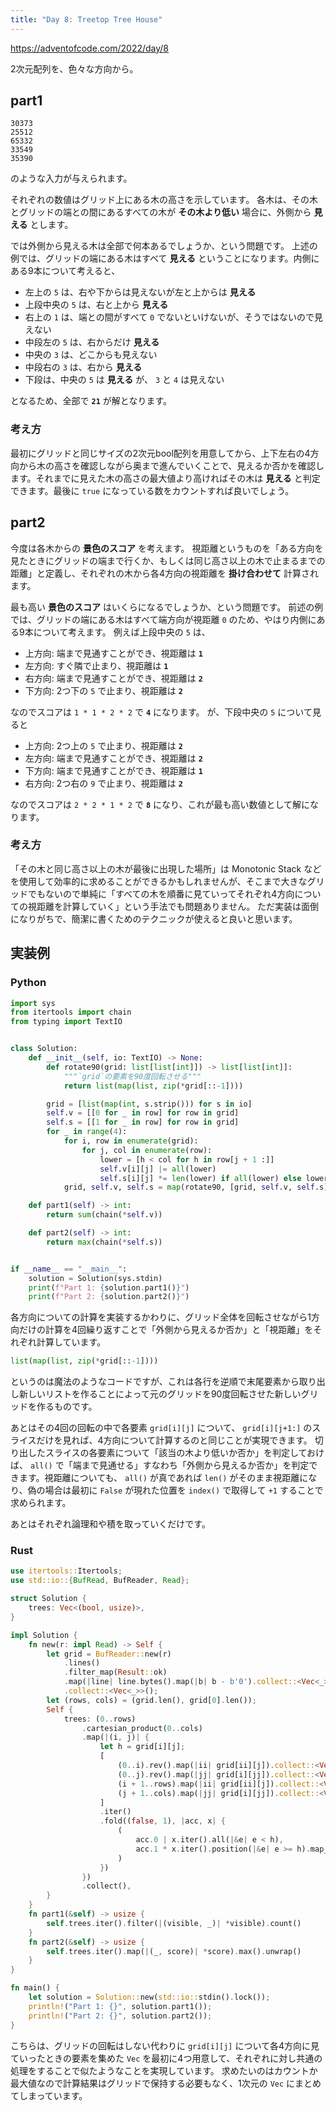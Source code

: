 ```yaml
---
title: "Day 8: Treetop Tree House"
---
```


https://adventofcode.com/2022/day/8

2次元配列を、色々な方向から。


## part1

```
30373
25512
65332
33549
35390
```

のような入力が与えられます。

それぞれの数値はグリッド上にある木の高さを示しています。
各木は、その木とグリッドの端との間にあるすべての木が **その木より低い** 場合に、外側から **見える** とします。

では外側から見える木は全部で何本あるでしょうか、という問題です。
上述の例では、グリッドの端にある木はすべて **見える** ということになります。内側にある9本について考えると、

- 左上の `5` は、右や下からは見えないが左と上からは **見える**
- 上段中央の `5` は、右と上から **見える**
- 右上の `1` は、端との間がすべて `0` でないといけないが、そうではないので見えない
- 中段左の `5` は、右からだけ **見える**
- 中央の `3` は、どこからも見えない
- 中段右の `3` は、右から **見える**
- 下段は、中央の `5` は **見える** が、 `3` と `4` は見えない

となるため、全部で **`21`** が解となります。

### 考え方

最初にグリッドと同じサイズの2次元bool配列を用意してから、上下左右の4方向から木の高さを確認しながら奥まで進んでいくことで、見えるか否かを確認します。それまでに見えた木の高さの最大値より高ければその木は **見える** と判定できます。最後に `true` になっている数をカウントすれば良いでしょう。


## part2

今度は各木からの **景色のスコア** を考えます。
視距離というものを「ある方向を見たときにグリッドの端まで行くか、もしくは同じ高さ以上の木で止まるまでの距離」と定義し、それぞれの木から各4方向の視距離を **掛け合わせて** 計算されます。

最も高い **景色のスコア** はいくらになるでしょうか、という問題です。
前述の例では、グリッドの端にある木はすべて端方向が視距離 `0` のため、やはり内側にある9本について考えます。
例えば上段中央の `5` は、

- 上方向: 端まで見通すことができ、視距離は **`1`**
- 左方向: すぐ隣で止まり、視距離は **`1`**
- 右方向: 端まで見通すことができ、視距離は **`2`**
- 下方向: 2つ下の `5` で止まり、視距離は **`2`**

なのでスコアは `1 * 1 * 2 * 2` で **`4`** になります。
が、下段中央の `5` について見ると

- 上方向: 2つ上の `5` で止まり、視距離は **`2`**
- 左方向: 端まで見通すことができ、視距離は **`2`**
- 下方向: 端まで見通すことができ、視距離は **`1`**
- 右方向: 2つ右の `9` で止まり、視距離は **`2`**

なのでスコアは `2 * 2 * 1 * 2` で **`8`** になり、これが最も高い数値として解になります。

### 考え方

「その木と同じ高さ以上の木が最後に出現した場所」は Monotonic Stack などを使用して効率的に求めることができるかもしれませんが、そこまで大きなグリッドでもないので単純に「すべての木を順番に見ていってそれぞれ4方向についての視距離を計算していく」という手法でも問題ありません。
ただ実装は面倒になりがちで、簡潔に書くためのテクニックが使えると良いと思います。


## 実装例

### Python

```python
import sys
from itertools import chain
from typing import TextIO


class Solution:
    def __init__(self, io: TextIO) -> None:
        def rotate90(grid: list[list[int]]) -> list[list[int]]:
            """`grid`の要素を90度回転させる"""
            return list(map(list, zip(*grid[::-1])))

        grid = [list(map(int, s.strip())) for s in io]
        self.v = [[0 for _ in row] for row in grid]
        self.s = [[1 for _ in row] for row in grid]
        for _ in range(4):
            for i, row in enumerate(grid):
                for j, col in enumerate(row):
                    lower = [h < col for h in row[j + 1 :]]
                    self.v[i][j] |= all(lower)
                    self.s[i][j] *= len(lower) if all(lower) else lower.index(False) + 1
            grid, self.v, self.s = map(rotate90, [grid, self.v, self.s])

    def part1(self) -> int:
        return sum(chain(*self.v))

    def part2(self) -> int:
        return max(chain(*self.s))


if __name__ == "__main__":
    solution = Solution(sys.stdin)
    print(f"Part 1: {solution.part1()}")
    print(f"Part 2: {solution.part2()}")
```

各方向についての計算を実装するかわりに、グリッド全体を回転させながら1方向だけの計算を4回繰り返すことで「外側から見えるか否か」と「視距離」をそれぞれ計算しています。

```python
list(map(list, zip(*grid[::-1])))
```

というのは魔法のようなコードですが、これは各行を逆順で末尾要素から取り出し新しいリストを作ることによって元のグリッドを90度回転させた新しいグリッドを作るものです。

あとはその4回の回転の中で各要素 `grid[i][j]` について、 `grid[i][j+1:]` のスライスだけを見れば、4方向について計算するのと同じことが実現できます。
切り出したスライスの各要素について「該当の木より低いか否か」を判定しておけば、 `all()` で「端まで見通せる」すなわち「外側から見えるか否か」を判定できます。視距離についても、 `all()` が真であれば `len()` がそのまま視距離になり、偽の場合は最初に `False` が現れた位置を `index()` で取得して `+1` することで求められます。

あとはそれぞれ論理和や積を取っていくだけです。

### Rust

```rust
use itertools::Itertools;
use std::io::{BufRead, BufReader, Read};

struct Solution {
    trees: Vec<(bool, usize)>,
}

impl Solution {
    fn new(r: impl Read) -> Self {
        let grid = BufReader::new(r)
            .lines()
            .filter_map(Result::ok)
            .map(|line| line.bytes().map(|b| b - b'0').collect::<Vec<_>>())
            .collect::<Vec<_>>();
        let (rows, cols) = (grid.len(), grid[0].len());
        Self {
            trees: (0..rows)
                .cartesian_product(0..cols)
                .map(|(i, j)| {
                    let h = grid[i][j];
                    [
                        (0..i).rev().map(|ii| grid[ii][j]).collect::<Vec<_>>(),
                        (0..j).rev().map(|jj| grid[i][jj]).collect::<Vec<_>>(),
                        (i + 1..rows).map(|ii| grid[ii][j]).collect::<Vec<_>>(),
                        (j + 1..cols).map(|jj| grid[i][jj]).collect::<Vec<_>>(),
                    ]
                    .iter()
                    .fold((false, 1), |acc, x| {
                        (
                            acc.0 | x.iter().all(|&e| e < h),
                            acc.1 * x.iter().position(|&e| e >= h).map_or(x.len(), |p| p + 1),
                        )
                    })
                })
                .collect(),
        }
    }
    fn part1(&self) -> usize {
        self.trees.iter().filter(|(visible, _)| *visible).count()
    }
    fn part2(&self) -> usize {
        self.trees.iter().map(|(_, score)| *score).max().unwrap()
    }
}

fn main() {
    let solution = Solution::new(std::io::stdin().lock());
    println!("Part 1: {}", solution.part1());
    println!("Part 2: {}", solution.part2());
}
```

こちらは、グリッドの回転はしない代わりに `grid[i][j]` について各4方向に見ていったときの要素を集めた `Vec` を最初に4つ用意して、それぞれに対し共通の処理をすることで似たようなことを実現しています。
求めたいのはカウントか最大値なので計算結果はグリッドで保持する必要もなく、1次元の `Vec` にまとめてしまっています。
